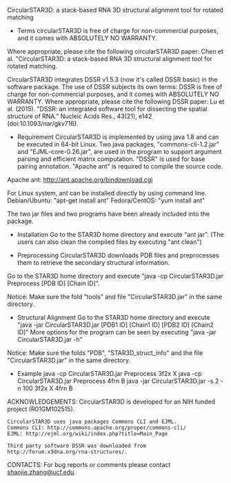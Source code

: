 CircularSTAR3D: a stack-based RNA 3D structural alignment tool for rotated matching

* Terms
circularSTAR3D is free of charge for non-commercial purposes, and it comes
with ABSOLUTELY NO WARRANTY.

Where appropriate, please cite the following circularSTAR3D paper:
Chen et al. "CircularSTAR3D: a stack-based RNA 3D structural alignment tool for rotated matching.

CircularSTAR3D integrates DSSR v1.5.3 (now it's called DSSR basic) in the software package. 
The use of DSSR subjects its own terms:
DSSR is free of charge for non-commercial purposes, and it comes
with ABSOLUTELY NO WARRANTY. 
Where appropriate, please cite the following DSSR paper:
Lu et al. (2015). "DSSR: an integrated software tool for
 dissecting the spatial structure of RNA." Nucleic Acids
 Res., 43(21), e142 (doi:10.1093/nar/gkv716).

* Requirement
CircularSTAR3D is implemented by using java 1.8 and can be executed in 64-bit 
Linux. Two java packages, "commons-cli-1.2.jar" and "EJML-core-0.26.jar", 
are used in the program to support argument parsing and efficient 
matrix computation. "DSSR" is used for base pairing annotation. 
"Apache ant" is required to compile the source code.

Apache ant: http://ant.apache.org/bindownload.cgi

For Linux system, ant can be installed directly by using command line.
Debian/Ubuntu: "apt-get install ant"
Fedora/CentOS: "yum install ant"

The two jar files and two programs have been already included into 
the package.

* Installation
Go to the STAR3D home directory and execute "ant jar".
(The users can also clean the compiled files by executing "ant clean")

* Preprocessing
CircularSTAR3D downloads PDB files and preprocesses them to retrieve the 
secondary structural information.

Go to the STAR3D home directory and execute 
"java -cp CircularSTAR3D.jar Preprocess [PDB ID] [Chain ID]".

Notice: Make sure the fold "tools" and file "CircularSTAR3D.jar" in the same directory. 

* Structural Alignment
Go to the STAR3D home directory and execute 
"java -jar CircularSTAR3D.jar [PDB1 ID] [Chain1 ID] [PDB2 ID] [Chain2 ID]"
More options for the program can be seen by executing 
"java -jar CircularSTAR3D.jar -h"

Notice: Make sure the folds "PDB", "STAR3D_struct_info" and the file "CircularSTAR3D.jar" 
in the same directory. 

* Example
java -cp CircularSTAR3D.jar Preprocess 3f2x X
java -cp CircularSTAR3D.jar Preprocess 4frn B
java -jar CircularSTAR3D.jar -s 2 -n 100 3f2x X 4frn B
	
ACKNOWLEDGEMENTS:
	CircularSTAR3D is developed for an NIH funded project (R01GM102515).
	
	CircularSTAR3D uses java packages Commons CLI and EJML.
	Commons CLI: http://commons.apache.org/proper/commons-cli/
	EJML: http://ejml.org/wiki/index.php?title=Main_Page
	
	Third party software DSSR was downloaded from http://forum.x3dna.org/rna-structures/.
  
CONTACTS:
	For bug reports or comments please contact shaojie.zhang@ucf.edu.
